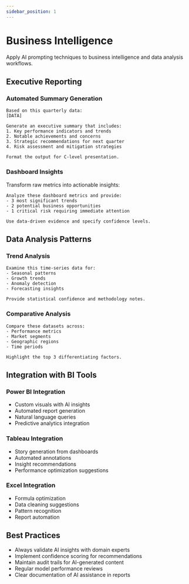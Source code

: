 ```yaml
---
sidebar_position: 1
---
```


# Business Intelligence

Apply AI prompting techniques to business intelligence and data analysis workflows.

## Executive Reporting

### Automated Summary Generation

```
Based on this quarterly data:
[DATA]

Generate an executive summary that includes:
1. Key performance indicators and trends
2. Notable achievements and concerns
3. Strategic recommendations for next quarter
4. Risk assessment and mitigation strategies

Format the output for C-level presentation.
```

### Dashboard Insights

Transform raw metrics into actionable insights:

```
Analyze these dashboard metrics and provide:
- 3 most significant trends
- 2 potential business opportunities
- 1 critical risk requiring immediate attention

Use data-driven evidence and specify confidence levels.
```

## Data Analysis Patterns

### Trend Analysis

```
Examine this time-series data for:
- Seasonal patterns
- Growth trends
- Anomaly detection
- Forecasting insights

Provide statistical confidence and methodology notes.
```

### Comparative Analysis

```
Compare these datasets across:
- Performance metrics
- Market segments
- Geographic regions
- Time periods

Highlight the top 3 differentiating factors.
```

## Integration with BI Tools

### Power BI Integration

- Custom visuals with AI insights
- Automated report generation
- Natural language queries
- Predictive analytics integration

### Tableau Integration

- Story generation from dashboards
- Automated annotations
- Insight recommendations
- Performance optimization suggestions

### Excel Integration

- Formula optimization
- Data cleaning suggestions
- Pattern recognition
- Report automation

## Best Practices

- Always validate AI insights with domain experts
- Implement confidence scoring for recommendations
- Maintain audit trails for AI-generated content
- Regular model performance reviews
- Clear documentation of AI assistance in reports